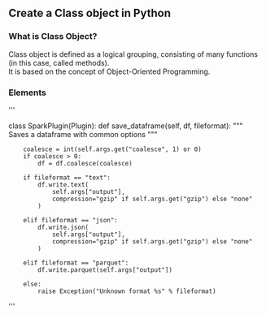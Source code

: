 ## Create a Class object in Python
### What is Class Object?  
Class object is defined as a logical grouping, consisting of many functions (in this case, called methods).  
It is based on the concept of Object-Oriented Programming. 
### Elements
''' 

class SparkPlugin(Plugin):
	def save_dataframe(self, df, fileformat):
        """ Saves a dataframe with common options """

        coalesce = int(self.args.get("coalesce", 1) or 0)
        if coalesce > 0:
            df = df.coalesce(coalesce)

        if fileformat == "text":
            df.write.text(
                self.args["output"],
                compression="gzip" if self.args.get("gzip") else "none"
            )

        elif fileformat == "json":
            df.write.json(
                self.args["output"],
                compression="gzip" if self.args.get("gzip") else "none"
            )

        elif fileformat == "parquet":
            df.write.parquet(self.args["output"])

        else:
            raise Exception("Unknown format %s" % fileformat)
'''